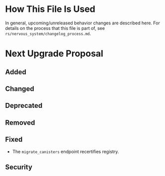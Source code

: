 # How This File Is Used

In general, upcoming/unreleased behavior changes are described here. For details
on the process that this file is part of, see
`rs/nervous_system/changelog_process.md`.


# Next Upgrade Proposal

## Added

## Changed

## Deprecated

## Removed

## Fixed
- The `migrate_canisters` endpoint recertifies registry.

## Security
